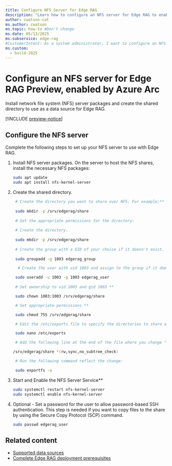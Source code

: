 ```yaml
---
title: Configure NFS Server for Edge RAG 
description: "Learn how to configure an NFS server for Edge RAG to enable shared storage for high availability and scalable applications."
author: cwatson-cat
ms.author: cwatson
ms.topic: how-to #Don't change
ms.date: 05/13/2025
ms.subservice: edge-rag
#CustomerIntent: As a system administrator, I want to configure an NFS server for Azure Arc-enabled data services so that I can enable shared storage for high availability and scalability of my applications.
ms.custom:
  - build-2025
---
```


# Configure an NFS server for Edge RAG Preview, enabled by Azure Arc 

Install network file system (NFS) server packages and create the shared directory to use as a data source for Edge RAG.

[!INCLUDE [preview-notice](includes/preview-notice.md)]

## Configure the NFS server

Complete the following steps to set up your NFS server to use with Edge RAG.

1. Install NFS server packages. On the server to host the NFS shares, install the necessary NFS packages:

   ```bash
   sudo apt update
   sudo apt install nfs-kernel-server
   ```

1. Create the shared directory.

    ```bash
     # Create the directory you want to share over NFS. For example:**
     
     sudo mkdir -p /srv/edgerag/share 
     
     # Set the appropriate permissions for the directory:
     
     # Create the directory.
     
     sudo mkdir -p /srv/edgerag/share 
         
     # Create the group with a GID of your choice if it doesn't exist. The following example uses GID 1003.
     
     sudo groupadd -g 1003 edgerag_group 

      # Create the user with uid 1003 and assign to the group if it doesn't exist. The following example uses UID 1003.

     sudo useradd -u 1003 -g 1003 edgerag_user 
     
     # Set ownership to uid 1003 and gid 1003 **

     sudo chown 1003:1003 /srv/edgerag/share 

     # Set appropriate permissions **

     sudo chmod 755 /srv/edgerag/share

     # Edit the /etc/exports file to specify the directories to share and their permissions.

     sudo nano /etc/exports 

     # Add the following line at the end of the file where you change "*" to the client IP to restrict random access to the share folder.

    /srv/edgerag/share *(rw,sync,no_subtree_check)

     # Run the following command reflect the change:

     sudo exportfs -a
    ```

1. Start and Enable the NFS Server Service**

   ```bash
   sudo systemctl restart nfs-kernel-server 
   sudo systemctl enable nfs-kernel-server 
   ```

1. Optional - Set a password for the user to allow password-based SSH authentication. This step is needed if you want to copy files to the share by using the Secure Copy Protocol (SCP) command.

   ```bash
   sudo passwd edgerag_user
   ```

## Related content

- [Supported data sources](requirements.md#supported-data-sources)
- [Complete Edge RAG deployment prerequisites](complete-prerequisites.md)
